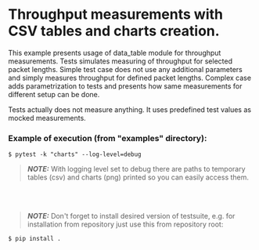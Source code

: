 # Throughput measurements with CSV tables and charts creation.

This example presents usage of data_table module for throughput measurements.
Tests simulates measuring of throughput for selected packet lengths. Simple
test case does not use any additional parameters and simply measures throughput
for defined packet lengths. Complex case adds parametrization to tests and
presents how same measurements for different setup can be done.

Tests actually does not measure anything. It uses predefined test values as
mocked measurements.

### Example of execution (from "examples" directory):

    $ pytest -k "charts" --log-level=debug

> **_NOTE:_** With logging level set to debug there are paths to temporary tables (csv)
and charts (png) printed so you can easily access them.

<br/><br/>

> **_NOTE:_** Don't forget to install desired version of testsuite, e.g. for
installation from repository just use this from repository root:

    $ pip install .
